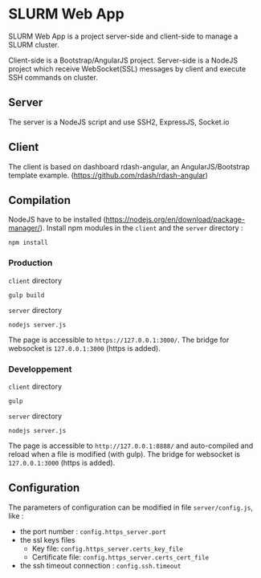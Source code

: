 # SLURM Web App

SLURM Web App is a project server-side and client-side to manage a SLURM cluster.

Client-side is a Bootstrap/AngularJS project. Server-side is a NodeJS project which receive WebSocket(SSL) messages by client and execute SSH commands on cluster.

## Server
The server is a NodeJS script and use SSH2, ExpressJS, Socket.io

## Client
The client is based on dashboard rdash-angular, an AngularJS/Bootstrap template example. (https://github.com/rdash/rdash-angular)

## Compilation
NodeJS have to be installed (https://nodejs.org/en/download/package-manager/).
Install npm modules in the `client` and the `server` directory :
```
npm install
```

### Production
`client` directory
```
gulp build
```

`server` directory
```
nodejs server.js
```

The page is accessible to `https://127.0.0.1:3000/`. The bridge for websocket is `127.0.0.1:3000` (https is added).

### Developpement
`client` directory
```
gulp
```

`server` directory
```
nodejs server.js
```
The page is accessible to `http://127.0.0.1:8888/` and auto-compiled and reload when a file is modified (with gulp). The bridge for websocket is `127.0.0.1:3000` (https is added).

## Configuration
The parameters of configuration can be modified in file `server/config.js`, like :
- the port number : `config.https_server.port`
- the ssl keys files
  - Key file: `config.https_server.certs_key_file`
  - Certificate file: `config.https_server.certs_cert_file`
- the ssh timeout connection : `config.ssh.timeout`
